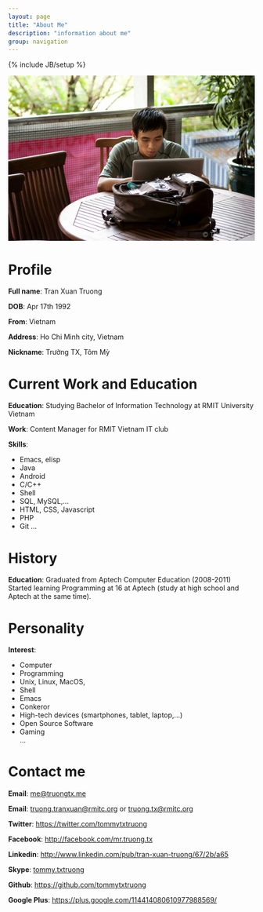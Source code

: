 ```yaml
---
layout: page
title: "About Me"
description: "information about me"
group: navigation
---
```

{% include JB/setup %}

[avatar]: /files/index/ava.JPG

![My avatar][avatar]

# Profile

**Full name**: Tran Xuan Truong  

**DOB**: Apr 17th 1992  

**From**: Vietnam  

**Address**: Ho Chi Minh city, Vietnam  

**Nickname**: Trường TX, Tôm Mỳ

# Current Work and Education

**Education**: Studying Bachelor of Information Technology at RMIT University
Vietnam

**Work**: Content Manager for RMIT Vietnam IT club

**Skills**:
* Emacs, elisp
* Java
* Android
* C/C++
* Shell
* SQL, MySQL,...
* HTML, CSS, Javascript
* PHP  
* Git
...

# History

**Education**: Graduated from Aptech Computer Education (2008-2011)  
Started learning Programming at 16 at Aptech (study at high school and Aptech at
the same time).

# Personality

**Interest**:
* Computer
* Programming
* Unix, Linux, MacOS,
* Shell
* Emacs
* Conkeror
* High-tech devices (smartphones, tablet, laptop,...)
* Open Source Software
* Gaming  
...

# Contact me

**Email**: [me@truongtx.me](mailto:me@truongtx.me)

**Email**: [truong.tranxuan@rmitc.org](mailto:truong.tranxuan@rmitc.org) or [truong.tx@rmitc.org](mailto:truong.tx@rmitc.org)

**Twitter**: <https://twitter.com/tommytxtruong>

**Facebook**: <http://facebook.com/mr.truong.tx>

**Linkedin**: <http://www.linkedin.com/pub/tran-xuan-truong/67/2b/a65>

**Skype**: [tommy.txtruong](skype:tommy.txtruong?chat)

**Github**: <https://github.com/tommytxtruong>

**Google Plus**: <https://plus.google.com/114414080610977988569/>

